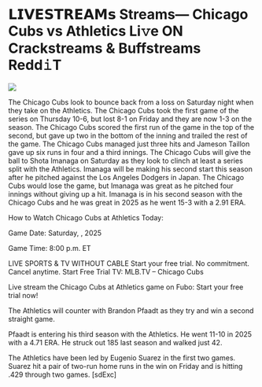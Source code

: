 # 𝗟𝗜𝗩𝗘𝗦𝗧𝗥𝗘𝗔𝗠𝘀 Streams— Chicago Cubs vs Athletics Li𝚟e ON Crackstreams & Buffstreams Redd𝚒T  
  
  
[![](https://i.imgur.com/qSNzIqt.png)](https://movie.rssnews.media/cOQHrgk.php)  
  
The Chicago Cubs look to bounce back from a loss on Saturday night when they take on the Athletics. The Chicago Cubs took the first game of the series on Thursday 10-6, but lost 8-1 on Friday and they are now 1-3 on the season. The Chicago Cubs scored the first run of the game in the top of the second, but gave up two in the bottom of the inning and trailed the rest of the game. The Chicago Cubs managed just three hits and Jameson Taillon gave up six runs in four and a third innings. The Chicago Cubs will give the ball to Shota Imanaga on Saturday as they look to clinch at least a series split with the Athletics. Imanaga will be making his second start this season after he pitched against the Los Angeles Dodgers in Japan. The Chicago Cubs would lose the game, but Imanaga was great as he pitched four innings without giving up a hit. Imanaga is in his second season with the Chicago Cubs and he was great in 2025 as he went 15-3 with a 2.91 ERA.

How to Watch Chicago Cubs at Athletics Today:

Game Date: Saturday, , 2025

Game Time: 8:00 p.m. ET

LIVE SPORTS & TV WITHOUT CABLE
Start your free trial. No commitment. Cancel anytime.
Start Free Trial
TV: MLB.TV – Chicago Cubs

Live stream the Chicago Cubs at Athletics game on Fubo: Start your free trial now!

The Athletics will counter with Brandon Pfaadt as they try and win a second straight game.

Pfaadt is entering his third season with the Athletics. He went 11-10 in 2025 with a 4.71 ERA. He struck out 185 last season and walked just 42.

The Athletics have been led by Eugenio Suarez in the first two games. Suarez hit a pair of two-run home runs in the win on Friday and is hitting .429 through two games. [sdExc]